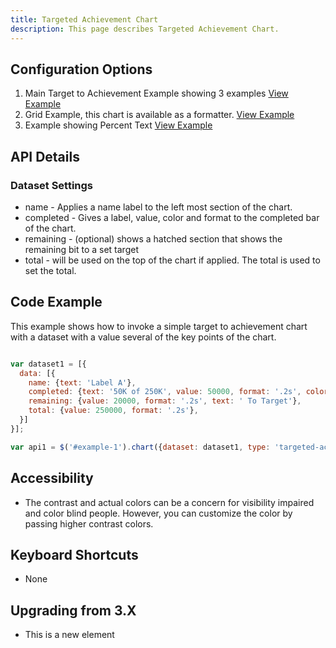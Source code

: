 ```yaml
---
title: Targeted Achievement Chart
description: This page describes Targeted Achievement Chart.
---
```


## Configuration Options

1. Main Target to Achievement Example showing 3 examples [View Example]( ../components/targeted-achievement/example-index)
2. Grid Example, this chart is available as a formatter.  [View Example]( ../components/datagrid/test-targeted-achievement.html)
3. Example showing Percent Text [View Example]( ../components/targeted-achievement/example-percent-text)

## API Details

### Dataset Settings

* name - Applies a name label to the left most section of the chart.
* completed - Gives a label, value, color and format to the completed bar of the chart.
* remaining - (optional) shows a hatched section that shows the remaining bit to a set target
* total - will be used on the top of the chart if applied. The total is used to set the total.
## Code Example

This example shows how to invoke a simple target to achievement chart with a dataset with a value several of the key points of the chart.

```javascript

var dataset1 = [{
  data: [{
    name: {text: 'Label A'},
    completed: {text: '50K of 250K', value: 50000, format: '.2s', color: 'primary'},
    remaining: {value: 20000, format: '.2s', text: ' To Target'},
    total: {value: 250000, format: '.2s'},
  }]
}];

var api1 = $('#example-1').chart({dataset: dataset1, type: 'targeted-achievement'}).data('chart');


```

## Accessibility

- The contrast and actual colors can be a concern for visibility impaired and color blind people. However, you can customize the color by passing higher contrast colors.

## Keyboard Shortcuts

- None

## Upgrading from 3.X

- This is a new element
